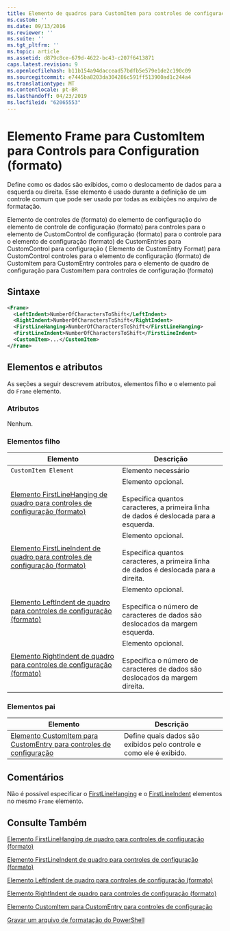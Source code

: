 ```yaml
---
title: Elemento de quadros para CustomItem para controles de configuração (formato) | Microsoft Docs
ms.custom: ''
ms.date: 09/13/2016
ms.reviewer: ''
ms.suite: ''
ms.tgt_pltfrm: ''
ms.topic: article
ms.assetid: d879c8ce-679d-4622-bc43-c207f6413871
caps.latest.revision: 9
ms.openlocfilehash: b11b154a94daccead57bdfb5e579e1de2c190c09
ms.sourcegitcommit: e7445ba8203da304286c591ff513900ad1c244a4
ms.translationtype: MT
ms.contentlocale: pt-BR
ms.lasthandoff: 04/23/2019
ms.locfileid: "62065553"
---
```

# <a name="frame-element-for-customitem-for-controls-for-configuration-format"></a>Elemento Frame para CustomItem para Controls para Configuration (formato)

Define como os dados são exibidos, como o deslocamento de dados para a esquerda ou direita. Esse elemento é usado durante a definição de um controle comum que pode ser usado por todas as exibições no arquivo de formatação.

Elemento de controles de (formato) do elemento de configuração do elemento de controle de configuração (formato) para controles para o elemento de CustomControl de configuração (formato) para o controle para o elemento de configuração (formato) de CustomEntries para CustomControl para configuração ( Elemento de CustomEntry Format) para CustomControl controles para o elemento de configuração (formato) de CustomItem para CustomEntry controles para o elemento de quadro de configuração para CustomItem para controles de configuração (formato)

## <a name="syntax"></a>Sintaxe

```xml
<Frame>
  <LeftIndent>NumberOfCharactersToShift</LeftIndent>
  <RightIndent>NumberOfCharactersToShift</RightIndent>
  <FirstLineHanging>NumberOfCharactersToShift</FirstLineHanging>
  <FirstLineIndent>NumberOfCharactersToShift</FirstLineIndent>
  <CustomItem>...</CustomItem>
</Frame>
```

## <a name="attributes-and-elements"></a>Elementos e atributos

As seções a seguir descrevem atributos, elementos filho e o elemento pai do `Frame` elemento.

### <a name="attributes"></a>Atributos

Nenhum.

### <a name="child-elements"></a>Elementos filho

|Elemento|Descrição|
|-------------|-----------------|
|`CustomItem Element`|Elemento necessário|
|[Elemento FirstLineHanging de quadro para controles de configuração (formato)](./firstlinehanging-element-for-frame-for-controls-for-configuration-format.md)|Elemento opcional.<br /><br /> Especifica quantos caracteres, a primeira linha de dados é deslocada para a esquerda.|
|[Elemento FirstLineIndent de quadro para controles de configuração (formato)](./firstlineindent-element-for-frame-for-controls-for-configuration-format.md)|Elemento opcional.<br /><br /> Especifica quantos caracteres, a primeira linha de dados é deslocada para a direita.|
|[Elemento LeftIndent de quadro para controles de configuração (formato)](./leftindent-element-for-frame-for-controls-for-configuration-format.md)|Elemento opcional.<br /><br /> Especifica o número de caracteres de dados são deslocados da margem esquerda.|
|[Elemento RightIndent de quadro para controles de configuração (formato)](./rightindent-element-for-frame-for-controls-for-configuration-format.md)|Elemento opcional.<br /><br /> Especifica o número de caracteres de dados são deslocados da margem direita.|

### <a name="parent-elements"></a>Elementos pai

|Elemento|Descrição|
|-------------|-----------------|
|[Elemento CustomItem para CustomEntry para controles de configuração](./customitem-element-for-customentry-for-controls-for-configuration-format.md)|Define quais dados são exibidos pelo controle e como ele é exibido.|

## <a name="remarks"></a>Comentários

Não é possível especificar o [FirstLineHanging](./firstlinehanging-element-for-frame-for-controls-for-configuration-format.md) e o [FirstLineIndent](./firstlineindent-element-for-frame-for-controls-for-configuration-format.md) elementos no mesmo `Frame` elemento.

## <a name="see-also"></a>Consulte Também

[Elemento FirstLineHanging de quadro para controles de configuração (formato)](./firstlinehanging-element-for-frame-for-controls-for-configuration-format.md)

[Elemento FirstLineIndent de quadro para controles de configuração (formato)](./firstlineindent-element-for-frame-for-controls-for-configuration-format.md)

[Elemento LeftIndent de quadro para controles de configuração (formato)](./leftindent-element-for-frame-for-controls-for-configuration-format.md)

[Elemento RightIndent de quadro para controles de configuração (formato)](./rightindent-element-for-frame-for-controls-for-configuration-format.md)

[Elemento CustomItem para CustomEntry para controles de configuração](./customitem-element-for-customentry-for-controls-for-configuration-format.md)

[Gravar um arquivo de formatação do PowerShell](./writing-a-powershell-formatting-file.md)
